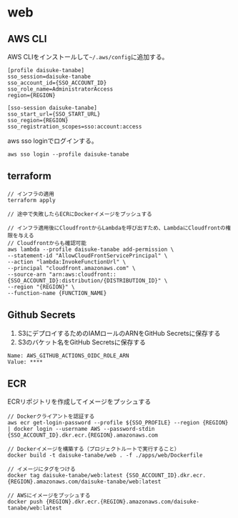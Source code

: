 # web

## AWS CLI

AWS CLIをインストールして`~/.aws/config`に追加する。

```
[profile daisuke-tanabe]
sso_session=daisuke-tanabe
sso_account_id={SSO_ACCOUNT_ID}
sso_role_name=AdministratorAccess
region={REGION}

[sso-session daisuke-tanabe]
sso_start_url={SSO_START_URL}
sso_region={REGION}
sso_registration_scopes=sso:account:access
```

aws sso loginでログインする。

```
aws sso login --profile daisuke-tanabe
```

## terraform

```
// インフラの適用
terraform apply

// 途中で失敗したらECRにDockerイメージをプッシュする

// インフラ適用後にCloudfrontからLambdaを呼び出すため、LambdaにCloudfrontの権限を与える
// Cloudfrontからも確認可能
aws lambda --profile daisuke-tanabe add-permission \
--statement-id "AllowCloudFrontServicePrincipal" \
--action "lambda:InvokeFunctionUrl" \
--principal "cloudfront.amazonaws.com" \
--source-arn "arn:aws:cloudfront::{SSO_ACCOUNT_ID}:distribution/{DISTRIBUTION_ID}" \
--region "{REGION}" \
--function-name {FUNCTION_NAME}
```


## Github Secrets

1. S3にデプロイするためのIAMロールのARNをGitHub Secretsに保存する
2. S3のバケット名をGitHub Secretsに保存する

```
Name: AWS_GITHUB_ACTIONS_OIDC_ROLE_ARN
Value: ****
```

## ECR

ECRリポジトリを作成してイメージをプッシュする

```
// Dockerクライアントを認証する
aws ecr get-login-password --profile ${SSO_PROFILE} --region {REGION} | docker login --username AWS --password-stdin {SSO_ACCOUNT_ID}.dkr.ecr.{REGION}.amazonaws.com

// Dockerイメージを構築する（プロジェクトルートで実行すること）
docker build -t daisuke-tanabe/web . -f ./apps/web/Dockerfile

// イメージにタグをつける
docker tag daisuke-tanabe/web:latest {SSO_ACCOUNT_ID}.dkr.ecr.{REGION}.amazonaws.com/daisuke-tanabe/web:latest

// AWSにイメージをプッシュする
docker push {REGION}.dkr.ecr.{REGION}.amazonaws.com/daisuke-tanabe/web:latest
```
